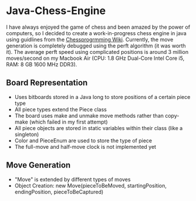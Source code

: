 # Java-Chess-Engine
I have always enjoyed the game of chess and been amazed by the power of computers, so I decided to create a work-in-progress chess engine in java using guidlines from the [Chessprogrmming Wiki](https://www.chessprogramming.org/Main_Page "Title"). Currently, the move generation is completely debugged using the perft algorithm (it was worth it). The average perft speed using complicated positions is around 3 million moves/second on my Macbook Air (CPU: 1.8 GHz Dual-Core Intel Core i5, RAM: 8 GB 1600 MHz DDR3).

## Board Representation
* Uses bitboards stored in a Java long to store positions of a certain piece type
* All piece types extend the Piece class
* The board uses make and unmake move methods rather than copy-make (which failed in my first attempt)
* All piece objects are stored in static variables within their class (like a singleton)
* Color and PieceEnum are used to store the type of piece
* The full-move and half-move clock is not implemented yet

## Move Generation
* "Move" is extended by different types of moves
* Object Creation: new Move(pieceToBeMoved, startingPosition, endingPosition, pieceToBeCaptured)
